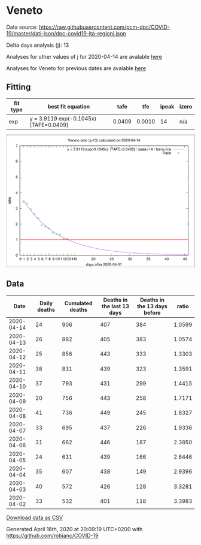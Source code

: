 # Veneto

Data source: https://raw.githubusercontent.com/pcm-dpc/COVID-19/master/dati-json/dpc-covid19-ita-regioni.json

Delta days analysis (j): 13

Analyses for other values of j for 2020-04-14 are avalable [here](../2020-04-14/README.md)

Analyses for Veneto for previous dates are avalable [here](../README.md)

## Fitting 
|fit type|best fit equation|tafe|tfe|ipeak|izero|
|-------|-----|--------|------|---|---|
|exp|y = 3.9119 exp(-0.1045x)  [TAFE=0.0409]|0.0409|0.0010|14|n/a|

![Plot](COVID-19_veneto_j13_2020-04-14.png)

## Data
|Date|Daily deaths|Cumulated deaths|Deaths in the last 13 days|Deaths in the 13 days before|ratio|
|----|----------|-----------|-------|--------------------|-----|
|2020-04-14|24|906|407|384|1.0599|
|2020-04-13|26|882|405|383|1.0574|
|2020-04-12|25|856|443|333|1.3303|
|2020-04-11|38|831|439|323|1.3591|
|2020-04-10|37|793|431|299|1.4415|
|2020-04-09|20|756|443|258|1.7171|
|2020-04-08|41|736|449|245|1.8327|
|2020-04-07|33|695|437|226|1.9336|
|2020-04-06|31|662|446|187|2.3850|
|2020-04-05|24|631|439|166|2.6446|
|2020-04-04|35|607|438|149|2.9396|
|2020-04-03|40|572|426|128|3.3281|
|2020-04-02|33|532|401|118|3.3983|

[Download data as CSV](COVID-19_veneto_j13_2020-04-14.csv)

Generated April 16th, 2020 at 20:09:19 UTC+0200 with https://github.com/robianc/COVID-19
